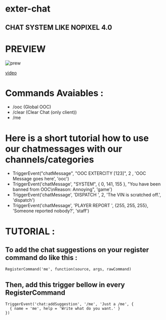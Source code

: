 # exter-chat
## CHAT SYSTEM LIKE NOPIXEL 4.0

# PREVIEW
![prew](https://github.com/user-attachments/assets/4bcf733a-b0e2-4b55-a686-0b25dd795d7b)

[video](https://streamable.com/mwsh29)

# Commands Avaiables : 
- /ooc (Global OOC)
- /clear (Clear Chat (only client))
- /me

# Here is a short tutorial how to use our chatmessages with our channels/categories

- TriggerEvent("chatMessage", "OOC EXTERCITY [123]", 2 , 'OOC Message goes here', 'ooc')
- TriggerEvent('chatMessage', "SYSTEM", { 0, 141, 155 }, "You have been banned from OOC\nReason: Annoying", 'game')
- TriggerEvent('chatMessage', 'DISPATCH ', 2, 'The VIN is scratched off.', 'dispatch')
- TriggerEvent('chatMessage', 'PLAYER REPORT ', {255, 255, 255}, 'Someone reported nobody?', 'staff')



# TUTORIAL : 

## To add the chat suggestions on your register command do like this :

    RegisterCommand('me', function(source, args, rawCommand)

## Then, add this trigger bellow in every RegisterCommand

    TriggerEvent('chat:addSuggestion', '/me', 'Just a /me', {
      { name = 'me', help = 'Write what do you want.' }
    })
